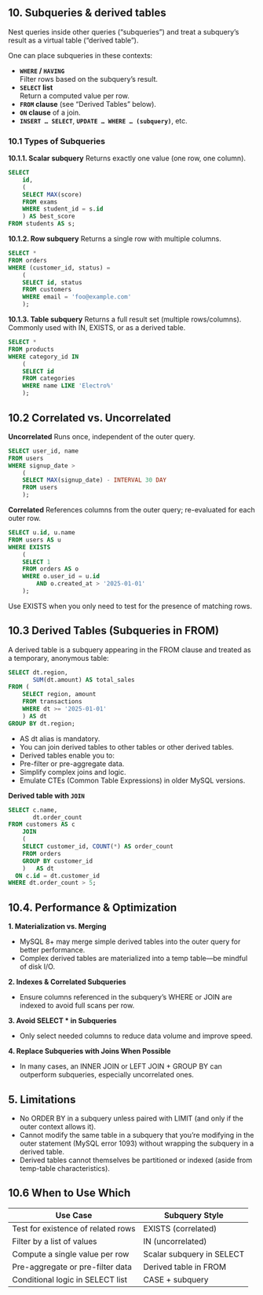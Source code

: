 ## 10.	Subqueries & derived tables
Nest queries inside other queries (“subqueries”) and treat a subquery’s result as a virtual table (“derived table”). 

One can place subqueries in these contexts:
- **`WHERE` / `HAVING`**  
  Filter rows based on the subquery’s result.
- **`SELECT` list**  
  Return a computed value per row.
- **`FROM` clause** (see “Derived Tables” below).
- **`ON` clause** of a join.
- **`INSERT … SELECT`**, **`UPDATE … WHERE … (subquery)`**, etc.

### 10.1 Types of Subqueries

**10.1.1. Scalar subquery**
Returns exactly one value (one row, one column).
```sql
SELECT
	id,
	(
	SELECT MAX(score)
	FROM exams
	WHERE student_id = s.id
	) AS best_score
FROM students AS s;
```

**10.1.2. Row subquery**
Returns a single row with multiple columns.
```sql
SELECT *
FROM orders
WHERE (customer_id, status) =
	(
	SELECT id, status
	FROM customers
	WHERE email = 'foo@example.com'
	);
```

**10.1.3. Table subquery**
Returns a full result set (multiple rows/columns). Commonly used with IN, EXISTS, or as a derived table.
```sql
SELECT *
FROM products
WHERE category_id IN
	(
	SELECT id
	FROM categories
	WHERE name LIKE 'Electro%'
	);
```

## 10.2 Correlated vs. Uncorrelated

**Uncorrelated**
Runs once, independent of the outer query.

```sql
SELECT user_id, name
FROM users
WHERE signup_date >
	(
	SELECT MAX(signup_date) - INTERVAL 30 DAY
	FROM users
	);
```

**Correlated**
References columns from the outer query; re-evaluated for each outer row.
```sql
SELECT u.id, u.name
FROM users AS u
WHERE EXISTS
	(
	SELECT 1
	FROM orders AS o
	WHERE o.user_id = u.id
		AND o.created_at > '2025-01-01'
	);
```

Use EXISTS when you only need to test for the presence of matching rows.


## 10.3 Derived Tables (Subqueries in FROM)
A derived table is a subquery appearing in the FROM clause and treated as a temporary, anonymous table:
```sql
SELECT dt.region,
       SUM(dt.amount) AS total_sales
FROM (
	SELECT region, amount
	FROM transactions
	WHERE dt >= '2025-01-01'
	) AS dt
GROUP BY dt.region;
```

- AS dt alias is mandatory.
- You can join derived tables to other tables or other derived tables.
- Derived tables enable you to:
- 	Pre-filter or pre-aggregate data.
- 	Simplify complex joins and logic.
- 	Emulate CTEs (Common Table Expressions) in older MySQL versions.


**Derived table with `JOIN`**
```sql
SELECT c.name,
       dt.order_count
FROM customers AS c
	JOIN
	(
	SELECT customer_id, COUNT(*) AS order_count
	FROM orders
	GROUP BY customer_id
	)	AS dt
  ON c.id = dt.customer_id
WHERE dt.order_count > 5;
```

## 10.4. Performance & Optimization
	
**1. Materialization vs. Merging**
   - MySQL 8+ may merge simple derived tables into the outer query for better performance.
   - Complex derived tables are materialized into a temp table—be mindful of disk I/O.

**2. Indexes & Correlated Subqueries**
   - Ensure columns referenced in the subquery’s WHERE or JOIN are indexed to avoid full scans per row.

**3. Avoid SELECT * in Subqueries**
   - Only select needed columns to reduce data volume and improve speed.

**4. Replace Subqueries with Joins When Possible**
   - In many cases, an INNER JOIN or LEFT JOIN + GROUP BY can outperform subqueries, especially uncorrelated ones.


## 5. Limitations
- No ORDER BY in a subquery unless paired with LIMIT (and only if the outer context allows it).
- Cannot modify the same table in a subquery that you’re modifying in the outer statement (MySQL error 1093) without wrapping the subquery in a derived table.
- Derived tables cannot themselves be partitioned or indexed (aside from temp-table characteristics).

## 10.6 When to Use Which
| **Use Case**                       | **Subquery Style**        |
| ---------------------------------- | ------------------------- |
| Test for existence of related rows | EXISTS (correlated)       |
| Filter by a list of values         | IN (uncorrelated)         |
| Compute a single value per row     | Scalar subquery in SELECT |
| Pre-aggregate or pre-filter data   | Derived table in FROM     |
| Conditional logic in SELECT list   | CASE + subquery           |


